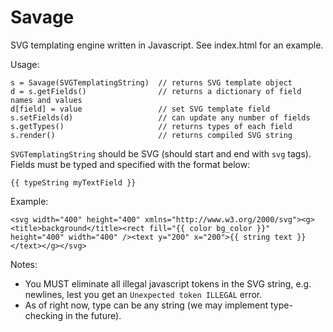 # Savage
SVG templating engine written in Javascript.  See index.html for an example.

Usage:
```
s = Savage(SVGTemplatingString)  // returns SVG template object
d = s.getFields()                // returns a dictionary of field names and values
d[field] = value                 // set SVG template field
s.setFields(d)                   // can update any number of fields
s.getTypes()                     // returns types of each field
s.render()                       // returns compiled SVG string
```

`SVGTemplatingString` should be SVG (should start and end with `svg` tags).  Fields must be typed and specified with the format below:
```
{{ typeString myTextField }}
```

Example:
```
<svg width="400" height="400" xmlns="http://www.w3.org/2000/svg"><g><title>background</title><rect fill="{{ color bg_color }}" height="400" width="400" /><text y="200" x="200">{{ string text }}</text></g></svg>
```

Notes:

- You MUST eliminate all illegal javascript tokens in the SVG string, e.g. newlines, lest you get an `Unexpected token ILLEGAL` error.
- As of right now, type can be any string (we may implement type-checking in the future).

